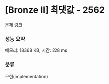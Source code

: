 # [Bronze II] 최댓값 - 2562 

[문제 링크](https://www.acmicpc.net/problem/2562) 

### 성능 요약

메모리: 18368 KB, 시간: 228 ms

### 분류

구현(implementation)

